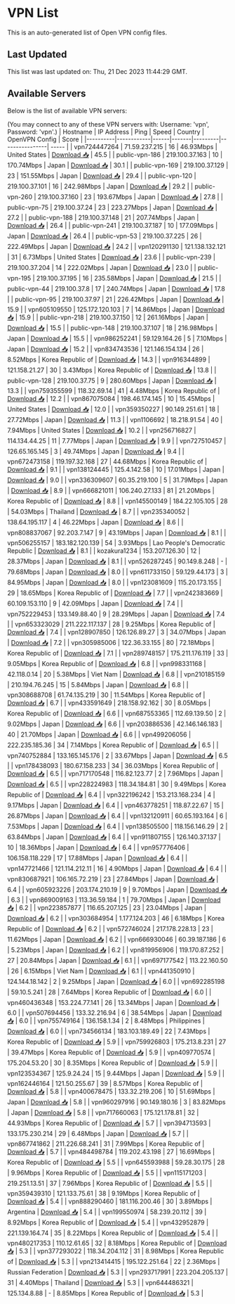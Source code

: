 # VPN List

This is an auto-generated list of Open VPN config files.

## Last Updated

This list was last updated on: Thu, 21 Dec 2023 11:44:29 GMT.

## Available Servers

Below is the list of available VPN servers:

(You may connect to any of these VPN servers with: Username: 'vpn', Password: 'vpn'.)
| Hostname | IP Address | Ping | Speed | Country | OpenVPN Config | Score |
|----------|------------|------|-------|---------|----------------| ----- |
| vpn724447264 | 71.59.237.215 | 16 | 46.93Mbps | United States | [Download 📥](./configs/server_0_US.ovpn) | 45.5 |
| public-vpn-186 | 219.100.37.163 | 10 | 170.74Mbps | Japan | [Download 📥](./configs/server_1_JP.ovpn) | 30.1 |
| public-vpn-169 | 219.100.37.129 | 23 | 151.55Mbps | Japan | [Download 📥](./configs/server_2_JP.ovpn) | 29.4 |
| public-vpn-120 | 219.100.37.101 | 16 | 242.98Mbps | Japan | [Download 📥](./configs/server_3_JP.ovpn) | 29.2 |
| public-vpn-260 | 219.100.37.160 | 23 | 193.67Mbps | Japan | [Download 📥](./configs/server_4_JP.ovpn) | 27.8 |
| public-vpn-75 | 219.100.37.24 | 23 | 223.27Mbps | Japan | [Download 📥](./configs/server_5_JP.ovpn) | 27.2 |
| public-vpn-188 | 219.100.37.148 | 21 | 207.74Mbps | Japan | [Download 📥](./configs/server_6_JP.ovpn) | 26.4 |
| public-vpn-241 | 219.100.37.187 | 10 | 177.09Mbps | Japan | [Download 📥](./configs/server_7_JP.ovpn) | 26.4 |
| public-vpn-53 | 219.100.37.225 | 26 | 222.49Mbps | Japan | [Download 📥](./configs/server_8_JP.ovpn) | 24.2 |
| vpn120291130 | 121.138.132.121 | 31 | 6.73Mbps | United States | [Download 📥](./configs/server_9_US.ovpn) | 23.6 |
| public-vpn-239 | 219.100.37.204 | 14 | 222.02Mbps | Japan | [Download 📥](./configs/server_10_JP.ovpn) | 23.0 |
| public-vpn-195 | 219.100.37.195 | 16 | 235.58Mbps | Japan | [Download 📥](./configs/server_11_JP.ovpn) | 21.5 |
| public-vpn-44 | 219.100.37.8 | 17 | 240.74Mbps | Japan | [Download 📥](./configs/server_12_JP.ovpn) | 17.8 |
| public-vpn-95 | 219.100.37.97 | 21 | 226.42Mbps | Japan | [Download 📥](./configs/server_13_JP.ovpn) | 15.9 |
| vpn605109550 | 125.172.120.103 | 7 | 14.86Mbps | Japan | [Download 📥](./configs/server_14_JP.ovpn) | 15.9 |
| public-vpn-218 | 219.100.37.150 | 12 | 261.16Mbps | Japan | [Download 📥](./configs/server_15_JP.ovpn) | 15.5 |
| public-vpn-148 | 219.100.37.107 | 18 | 216.98Mbps | Japan | [Download 📥](./configs/server_16_JP.ovpn) | 15.5 |
| vpn986252241 | 59.129.164.26 | 5 | 7.10Mbps | Japan | [Download 📥](./configs/server_17_JP.ovpn) | 15.2 |
| vpn834743536 | 121.146.154.134 | 26 | 8.52Mbps | Korea Republic of | [Download 📥](./configs/server_18_KR.ovpn) | 14.3 |
| vpn916344899 | 121.158.21.27 | 30 | 3.43Mbps | Korea Republic of | [Download 📥](./configs/server_19_KR.ovpn) | 13.8 |
| public-vpn-128 | 219.100.37.75 | 9 | 280.60Mbps | Japan | [Download 📥](./configs/server_20_JP.ovpn) | 13.3 |
| vpn759355599 | 118.32.69.14 | 41 | 4.48Mbps | Korea Republic of | [Download 📥](./configs/server_21_KR.ovpn) | 12.2 |
| vpn867075084 | 198.46.174.145 | 10 | 15.45Mbps | United States | [Download 📥](./configs/server_22_US.ovpn) | 12.0 |
| vpn359350227 | 90.149.251.61 | 18 | 27.72Mbps | Japan | [Download 📥](./configs/server_23_JP.ovpn) | 11.3 |
| vpn1106692 | 18.218.91.54 | 40 | 7.94Mbps | United States | [Download 📥](./configs/server_24_US.ovpn) | 10.2 |
| vpn256716827 | 114.134.44.25 | 11 | 7.77Mbps | Japan | [Download 📥](./configs/server_25_JP.ovpn) | 9.9 |
| vpn727510457 | 126.65.165.145 | 3 | 49.74Mbps | Japan | [Download 📥](./configs/server_26_JP.ovpn) | 9.4 |
| vpn672473158 | 119.197.32.168 | 27 | 44.68Mbps | Korea Republic of | [Download 📥](./configs/server_27_KR.ovpn) | 9.1 |
| vpn138124445 | 125.4.142.58 | 10 | 17.01Mbps | Japan | [Download 📥](./configs/server_28_JP.ovpn) | 9.0 |
| vpn336309607 | 60.35.219.100 | 5 | 31.79Mbps | Japan | [Download 📥](./configs/server_29_JP.ovpn) | 8.9 |
| vpn666821011 | 106.240.27.133 | 81 | 21.20Mbps | Korea Republic of | [Download 📥](./configs/server_30_KR.ovpn) | 8.8 |
| vpn145500149 | 184.22.105.105 | 28 | 54.03Mbps | Thailand | [Download 📥](./configs/server_31_TH.ovpn) | 8.7 |
| vpn235340052 | 138.64.195.117 | 4 | 46.22Mbps | Japan | [Download 📥](./configs/server_32_JP.ovpn) | 8.6 |
| vpn808837067 | 92.203.7.147 | 9 | 43.19Mbps | Japan | [Download 📥](./configs/server_33_JP.ovpn) | 8.1 |
| vpn506255157 | 183.182.120.139 | 54 | 3.93Mbps | Lao People's Democratic Republic | [Download 📥](./configs/server_34_LA.ovpn) | 8.1 |
| kozakura1234 | 153.207.126.30 | 12 | 28.37Mbps | Japan | [Download 📥](./configs/server_35_JP.ovpn) | 8.1 |
| vpn526287245 | 90.149.8.248 | - | 79.68Mbps | Japan | [Download 📥](./configs/server_36_JP.ovpn) | 8.0 |
| vpn611733150 | 59.129.44.173 | 3 | 84.95Mbps | Japan | [Download 📥](./configs/server_37_JP.ovpn) | 8.0 |
| vpn123081609 | 115.20.173.155 | 29 | 18.65Mbps | Korea Republic of | [Download 📥](./configs/server_38_KR.ovpn) | 7.7 |
| vpn242383669 | 60.109.153.110 | 9 | 42.09Mbps | Japan | [Download 📥](./configs/server_39_JP.ovpn) | 7.4 |
| vpn752229453 | 133.149.88.40 | 9 | 28.29Mbps | Japan | [Download 📥](./configs/server_40_JP.ovpn) | 7.4 |
| vpn653323029 | 211.222.117.137 | 28 | 9.25Mbps | Korea Republic of | [Download 📥](./configs/server_41_KR.ovpn) | 7.4 |
| vpn128907850 | 126.126.89.27 | 3 | 34.07Mbps | Japan | [Download 📥](./configs/server_42_JP.ovpn) | 7.2 |
| vpn305985006 | 122.36.33.155 | 80 | 72.18Mbps | Korea Republic of | [Download 📥](./configs/server_43_KR.ovpn) | 7.1 |
| vpn289748157 | 175.211.176.119 | 33 | 9.05Mbps | Korea Republic of | [Download 📥](./configs/server_44_KR.ovpn) | 6.8 |
| vpn998331168 | 42.118.0.14 | 20 | 5.38Mbps | Viet Nam | [Download 📥](./configs/server_45_VN.ovpn) | 6.8 |
| vpn210185159 | 210.194.76.245 | 15 | 5.84Mbps | Japan | [Download 📥](./configs/server_46_JP.ovpn) | 6.8 |
| vpn308688708 | 61.74.135.219 | 30 | 11.54Mbps | Korea Republic of | [Download 📥](./configs/server_47_KR.ovpn) | 6.7 |
| vpn433591649 | 218.158.92.162 | 30 | 8.05Mbps | Korea Republic of | [Download 📥](./configs/server_48_KR.ovpn) | 6.6 |
| vpn687553365 | 112.69.139.50 | 2 | 9.02Mbps | Japan | [Download 📥](./configs/server_49_JP.ovpn) | 6.6 |
| vpn203886536 | 42.146.146.183 | 40 | 21.70Mbps | Japan | [Download 📥](./configs/server_50_JP.ovpn) | 6.6 |
| vpn499206056 | 222.235.185.36 | 34 | 7.14Mbps | Korea Republic of | [Download 📥](./configs/server_51_KR.ovpn) | 6.5 |
| vpn740752884 | 133.165.145.176 | 2 | 33.67Mbps | Japan | [Download 📥](./configs/server_52_JP.ovpn) | 6.5 |
| vpn178438093 | 180.67.158.233 | 34 | 36.03Mbps | Korea Republic of | [Download 📥](./configs/server_53_KR.ovpn) | 6.5 |
| vpn717170548 | 116.82.123.77 | 2 | 7.96Mbps | Japan | [Download 📥](./configs/server_54_JP.ovpn) | 6.5 |
| vpn228224983 | 118.34.184.81 | 30 | 9.49Mbps | Korea Republic of | [Download 📥](./configs/server_55_KR.ovpn) | 6.4 |
| vpn322196242 | 153.213.168.234 | 4 | 9.17Mbps | Japan | [Download 📥](./configs/server_56_JP.ovpn) | 6.4 |
| vpn463778251 | 118.87.22.67 | 15 | 26.87Mbps | Japan | [Download 📥](./configs/server_57_JP.ovpn) | 6.4 |
| vpn132120911 | 60.65.193.164 | 6 | 7.53Mbps | Japan | [Download 📥](./configs/server_58_JP.ovpn) | 6.4 |
| vpn138505500 | 118.156.146.29 | 2 | 63.84Mbps | Japan | [Download 📥](./configs/server_59_JP.ovpn) | 6.4 |
| vpn911807155 | 126.140.37.137 | 10 | 18.36Mbps | Japan | [Download 📥](./configs/server_60_JP.ovpn) | 6.4 |
| vpn957776406 | 106.158.118.229 | 17 | 17.88Mbps | Japan | [Download 📥](./configs/server_61_JP.ovpn) | 6.4 |
| vpn147721466 | 121.114.212.11 | 16 | 4.90Mbps | Japan | [Download 📥](./configs/server_62_JP.ovpn) | 6.4 |
| vpn830687921 | 106.165.72.219 | 23 | 27.84Mbps | Japan | [Download 📥](./configs/server_63_JP.ovpn) | 6.4 |
| vpn605923226 | 203.174.210.19 | 9 | 9.70Mbps | Japan | [Download 📥](./configs/server_64_JP.ovpn) | 6.3 |
| vpn869009163 | 113.36.59.184 | 1 | 79.70Mbps | Japan | [Download 📥](./configs/server_65_JP.ovpn) | 6.2 |
| vpn223857877 | 116.65.207.125 | 23 | 23.04Mbps | Japan | [Download 📥](./configs/server_66_JP.ovpn) | 6.2 |
| vpn303684954 | 1.177.124.203 | 46 | 6.18Mbps | Korea Republic of | [Download 📥](./configs/server_67_KR.ovpn) | 6.2 |
| vpn572746024 | 217.178.228.13 | 23 | 11.62Mbps | Japan | [Download 📥](./configs/server_68_JP.ovpn) | 6.2 |
| vpn666930046 | 60.39.187.186 | 6 | 5.23Mbps | Japan | [Download 📥](./configs/server_69_JP.ovpn) | 6.2 |
| vpn819956906 | 119.170.87.252 | 27 | 20.84Mbps | Japan | [Download 📥](./configs/server_70_JP.ovpn) | 6.1 |
| vpn697177542 | 113.22.160.50 | 26 | 6.15Mbps | Viet Nam | [Download 📥](./configs/server_71_VN.ovpn) | 6.1 |
| vpn441350910 | 124.144.18.142 | 2 | 9.25Mbps | Japan | [Download 📥](./configs/server_72_JP.ovpn) | 6.0 |
| vpn692285198 | 59.10.5.241 | 28 | 7.64Mbps | Korea Republic of | [Download 📥](./configs/server_73_KR.ovpn) | 6.0 |
| vpn460436348 | 153.224.77.141 | 26 | 13.34Mbps | Japan | [Download 📥](./configs/server_74_JP.ovpn) | 6.0 |
| vpn507694456 | 133.32.216.94 | 6 | 38.54Mbps | Japan | [Download 📥](./configs/server_75_JP.ovpn) | 6.0 |
| vpn755749164 | 136.158.1.34 | 2 | 8.48Mbps | Philippines | [Download 📥](./configs/server_76_PH.ovpn) | 6.0 |
| vpn734566134 | 183.103.189.49 | 22 | 7.43Mbps | Korea Republic of | [Download 📥](./configs/server_77_KR.ovpn) | 5.9 |
| vpn759926803 | 175.213.8.231 | 27 | 39.47Mbps | Korea Republic of | [Download 📥](./configs/server_78_KR.ovpn) | 5.9 |
| vpn409770574 | 175.204.53.20 | 30 | 8.35Mbps | Korea Republic of | [Download 📥](./configs/server_79_KR.ovpn) | 5.9 |
| vpn123534367 | 125.9.24.24 | 15 | 9.44Mbps | Japan | [Download 📥](./configs/server_80_JP.ovpn) | 5.9 |
| vpn162446164 | 121.50.255.67 | 39 | 8.57Mbps | Korea Republic of | [Download 📥](./configs/server_81_KR.ovpn) | 5.8 |
| vpn400678475 | 133.32.219.206 | 10 | 51.69Mbps | Japan | [Download 📥](./configs/server_82_JP.ovpn) | 5.8 |
| vpn960297916 | 90.149.180.16 | 3 | 83.82Mbps | Japan | [Download 📥](./configs/server_83_JP.ovpn) | 5.8 |
| vpn717660063 | 175.121.178.81 | 32 | 44.93Mbps | Korea Republic of | [Download 📥](./configs/server_84_KR.ovpn) | 5.7 |
| vpn394713593 | 133.175.230.214 | 29 | 6.48Mbps | Japan | [Download 📥](./configs/server_85_JP.ovpn) | 5.7 |
| vpn867741862 | 211.226.68.241 | 31 | 7.99Mbps | Korea Republic of | [Download 📥](./configs/server_86_KR.ovpn) | 5.7 |
| vpn484498784 | 119.202.43.198 | 27 | 16.69Mbps | Korea Republic of | [Download 📥](./configs/server_87_KR.ovpn) | 5.5 |
| vpn645593988 | 59.28.30.175 | 28 | 9.96Mbps | Korea Republic of | [Download 📥](./configs/server_88_KR.ovpn) | 5.5 |
| vpn115171203 | 219.251.13.51 | 37 | 7.96Mbps | Korea Republic of | [Download 📥](./configs/server_89_KR.ovpn) | 5.5 |
| vpn359439310 | 121.133.75.61 | 38 | 9.19Mbps | Korea Republic of | [Download 📥](./configs/server_90_KR.ovpn) | 5.4 |
| vpn888290460 | 181.116.200.46 | 30 | 3.89Mbps | Argentina | [Download 📥](./configs/server_91_AR.ovpn) | 5.4 |
| vpn199550974 | 58.239.20.112 | 39 | 8.92Mbps | Korea Republic of | [Download 📥](./configs/server_92_KR.ovpn) | 5.4 |
| vpn432952879 | 221.139.164.74 | 35 | 8.22Mbps | Korea Republic of | [Download 📥](./configs/server_93_KR.ovpn) | 5.4 |
| vpn480217353 | 110.12.61.65 | 32 | 8.18Mbps | Korea Republic of | [Download 📥](./configs/server_94_KR.ovpn) | 5.3 |
| vpn377293022 | 118.34.204.112 | 31 | 8.98Mbps | Korea Republic of | [Download 📥](./configs/server_95_KR.ovpn) | 5.3 |
| vpn213414415 | 195.122.251.64 | 22 | 2.36Mbps | Russian Federation | [Download 📥](./configs/server_96_RU.ovpn) | 5.3 |
| vpn293717991 | 223.204.205.137 | 31 | 4.40Mbps | Thailand | [Download 📥](./configs/server_97_TH.ovpn) | 5.3 |
| vpn644486321 | 125.134.8.88 | - | 8.85Mbps | Korea Republic of | [Download 📥](./configs/server_98_KR.ovpn) | 5.3 |
